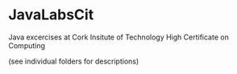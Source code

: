 # JavaLabsCit
Java excercises at Cork Insitute of Technology 
High Certificate on Computing

(see individual folders for descriptions)

